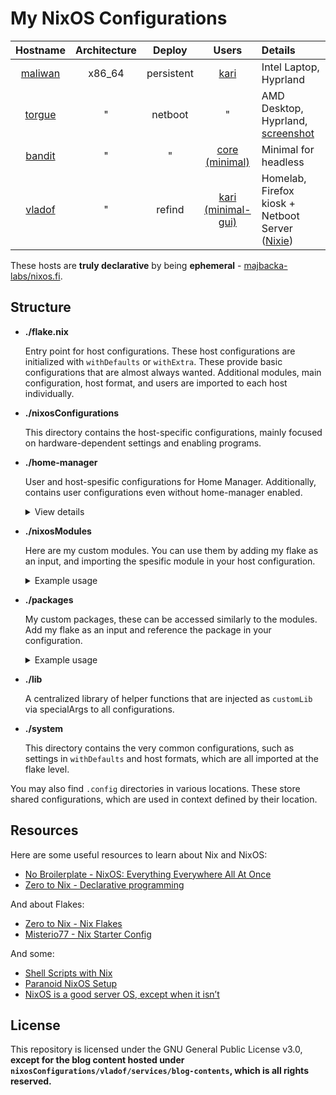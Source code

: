 # My NixOS Configurations

| Hostname | Architecture | Deploy | Users | Details
| :-:       |  :-:    | :-:          | :-:   | :-
[maliwan](nixosConfigurations/maliwan/default.nix) | x86_64  | persistent | [kari](home-manager/users/kari/default.nix)                    | Intel Laptop, Hyprland
[torgue](nixosConfigurations/torgue/default.nix)   | "       | netboot    | "                                                              | AMD Desktop, Hyprland, [screenshot](https://raw.githubusercontent.com/tupakkatapa/nix-config/main/nixosConfigurations/torgue/screenshot.png)
[bandit](nixosConfigurations/bandit/default.nix)   | "       | "          | [core (minimal)](home-manager/users/core/minimal.nix)          | Minimal for headless
[vladof](nixosConfigurations/vladof/default.nix)   | "       | refind     | [kari (minimal-gui)](home-manager/users/kari/minimal-gui.nix)  | Homelab, Firefox kiosk + Netboot Server ([Nixie](https://github.com/majbacka-labs/nixos.fi))

These hosts are **truly declarative** by being **ephemeral** - [majbacka-labs/nixos.fi](https://github.com/majbacka-labs/nixos.fi).

## Structure

- **./flake.nix**

  Entry point for host configurations. These host configurations are initialized with `withDefaults` or `withExtra`. These provide basic configurations that are almost always wanted. Additional modules, main configuration, host format, and users are imported to each host individually.

- **./nixosConfigurations**

  This directory contains the host-specific configurations, mainly focused on hardware-dependent settings and enabling programs.

- **./home-manager**

  User and host-spesific configurations for Home Manager. Additionally, contains user configurations even without home-manager enabled.

  <details> <summary>View details</summary>
    &nbsp;

    Configurations under `home-manager/users/<username>` are layered, extending each other incrementally. This approach allows for selecting the appropriate configuration complexity per host. If a user has a home-manager configuration, it conditionally imports host-specific settings from `home-manager/hosts/<hostname>` if it exists.

    The conditional import looks something like this:

    ```nix
    home-manager.users."${user}" = let
      optionalPaths = paths: builtins.filter (path: builtins.pathExists path) paths;
    in {
      imports = [ ... ] ++ optionalPaths [ ../../hosts/${config.networking.hostName}/default.nix ];
    };
    ```

    Host-specific home-manager configurations involve enabling certain graphical applications, making the graphical environment more user-friendly. Additionally, a separate graphical layout, or "rice", is imported into the host-specific home-manager configurations from `home-manager/hosts/.config`. These configurations are designed to be modular, allowing them to be enabled on any host for any user, provided the user has home-manager installed. Users can specify environmental variables via `home.sessionVariables` to change the color theme and default apps, such as `THEME`, `BROWSER`, `TERMINAL`, and `FILEMANAGER`. The rice will adapt to these values.

  </details>

- **./nixosModules**

  Here are my custom modules. You can use them by adding my flake as an input, and importing the spesific module in your host configuration.

  <details> <summary>Example usage</summary>
    &nbsp;

    You can find all the modules and their respective names in my `flake.nix`.

    ```nix
    {
      inputs = {
        tupakkatapa.url = "github:tupakkatapa/nix-config";
        nixpkgs.url = "github:NixOS/nixpkgs/nixos-unstable";
      };

      outputs = { self, ... }@inputs: {
        nixosConfigurations = {
          yourhostname = nixpkgs.lib.nixosSystem {
            system = "x86_64-linux";
            modules = [
              ./configuration.nix
              inputs.tupakkatapa.nixosModules.<name>
              {
                <name> = { ... };
              }
            ];
          };
        };
      };
    }
    ```

  </details>

- **./packages**

  My custom packages, these can be accessed similarly to the modules. Add my flake as an input and reference the package in your configuration.

  <details> <summary>Example usage</summary>
    &nbsp;

    You can find all the packages and their respective names in my `flake.nix`.

    ```nix
    {
      inputs = {
        tupakkatapa.url = "github:tupakkatapa/nix-config";
        nixpkgs.url = "github:NixOS/nixpkgs/nixos-unstable";
      };

      outputs = { self, ... }@inputs: {
        nixosConfigurations = {
          yourhostname = nixpkgs.lib.nixosSystem {
            system = "x86_64-linux";
            modules = [
              ./configuration.nix
              {
                environment.systemPackages = [
                  inputs.tupakkatapa.packages.<name>
                ];
              }
            ];
          };
        };
      };
    }
    ```

- **./lib**

  A centralized library of helper functions that are injected as `customLib` via specialArgs to all configurations.

- **./system**

  This directory contains the very common configurations, such as settings in `withDefaults` and host formats, which are all imported at the flake level.

You may also find `.config` directories in various locations. These store shared configurations, which are used in context defined by their location.

## Resources

Here are some useful resources to learn about Nix and NixOS:

- [No Broilerplate - NixOS: Everything Everywhere All At Once](https://www.youtube.com/watch?v=CwfKlX3rA6E)
- [Zero to Nix - Declarative programming](https://zero-to-nix.com/concepts/declarative)

And about Flakes:

- [Zero to Nix - Nix Flakes](https://zero-to-nix.com/concepts/flakes/)
- [Misterio77 - Nix Starter Config](https://github.com/Misterio77/nix-starter-configs)

And some:

- [Shell Scripts with Nix](https://ertt.ca/nix/shell-scripts/)
- [Paranoid NixOS Setup](https://xeiaso.net/blog/paranoid-nixos-2021-07-18/)
- [NixOS is a good server OS, except when it isn’t](https://sidhion.com/blog/nixos_server_issues/)

## License

This repository is licensed under the GNU General Public License v3.0, **except for the blog content hosted under `nixosConfigurations/vladof/services/blog-contents`, which is all rights reserved.**
